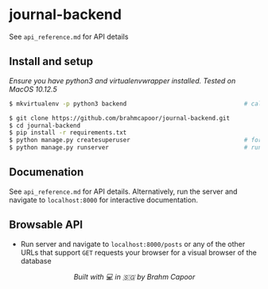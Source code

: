 # journal-backend

See `api_reference.md` for API details

## Install and setup
_Ensure you have python3 and virtualenvwrapper installed. Tested on MacOS 10.12.5_
```bash
$ mkvirtualenv -p python3 backend                                 # call the env whatever you want

$ git clone https://github.com/brahmcapoor/journal-backend.git
$ cd journal-backend
$ pip install -r requirements.txt
$ python manage.py createsuperuser                                # for auth purposes
$ python manage.py runserver                                      # runs server on port 8000
```

## Documenation

See `api_reference.md` for API details. Alternatively, run the server and navigate to `localhost:8000` for interactive documentation.

## Browsable API

* Run server and navigate to `localhost:8000/posts` or any of the other URLs that support `GET` requests your browser for a visual browser of the database





<p align='center'>
<em> Built with 💻 in 🇸🇬 by Brahm Capoor </em>
</p>
